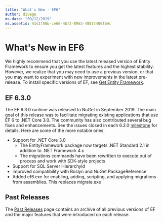 ```yaml
---
title: "What's New - EF6"
author: divega
ms.date: "09/12/2019"
ms.assetid: 41d1f86b-ce66-4bf2-8963-48514406fb4c
---
```

# What's New in EF6

We highly recommend that you use the latest released version of Entity Framework to ensure you get the latest features and the highest stability.
However, we realize that you may need to use a previous version, or that you may want to experiment with new improvements in the latest pre-release.
To install specific versions of EF, see [Get Entity Framework](~/ef6/fundamentals/install.md).

## EF 6.3.0

The EF 6.3.0 runtime was released to NuGet in September 2019. The main goal of this release was to facilitate migrating existing applications that use EF 6 to .NET Core 3.0. The community has also contributed several bug fixes and enhancements. See the issues closed in each 6.3.0 [milestone](https://github.com/aspnet/EntityFramework6/milestones?state=closed) for details. Here are some of the more notable ones:

- Support for .NET Core 3.0
  - The EntityFramework package now targets .NET Standard 2.1 in addition to .NET Framework 4.x
  - The migrations commands have been rewritten to execute out of process and work with SDK-style projects
- Support for SQL Server HierarchyId
- Improved compatibility with Roslyn and NuGet PackageReference
- Added ef6.exe for enabling, adding, scripting, and applying migrations from assemblies. This replaces migrate.exe

## Past Releases

The [Past Releases](past-releases.md) page contains an archive of all previous versions of EF and the major features that were introduced on each release.
